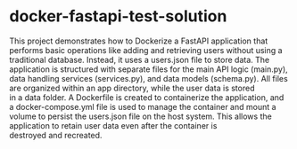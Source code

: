 # docker-fastapi-test-solution
This project demonstrates how to Dockerize a FastAPI application that performs basic operations like adding and retrieving users without using a traditional database. Instead, it uses a users.json file to store data.
The application is structured with separate files for the main API logic (main.py), data handling services (services.py), and data models (schema.py). All files are organized within an app directory, while the user data is stored in a data folder.
A Dockerfile is created to containerize the application, and a docker-compose.yml file is used to manage the container and mount a volume to persist the users.json file on the host system. This allows the application to retain user data even after the container is destroyed and recreated.
